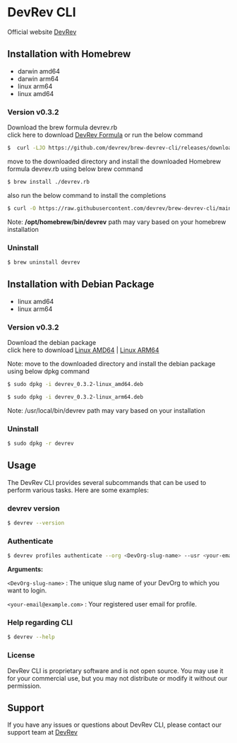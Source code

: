 # DevRev CLI
Official website <a href="https://devrev.ai">DevRev</a>

## Installation with Homebrew
- darwin amd64
- darwin arm64
- linux arm64
- linux amd64
### Version v0.3.2 <br>
Download the brew formula devrev.rb<br>
click here to download <a href="https://github.com/devrev/brew-devrev-cli/releases/download/v0.3.2/devrev.rb">DevRev Formula</a> or run the below command
```bash
$  curl -LJO https://github.com/devrev/brew-devrev-cli/releases/download/v0.3.2/devrev.rb
```
move to the downloaded directory and install the downloaded Homebrew formula devrev.rb using below brew command
```bash
$ brew install ./devrev.rb
``` 
also run the below command to install the completions
```bash
$ curl -O https://raw.githubusercontent.com/devrev/brew-devrev-cli/main/install_completions.sh && sh install_completions.sh /opt/homebrew/bin/devrev
``` 
Note: <b>/opt/homebrew/bin/devrev</b> path may vary based on your homebrew installation
### Uninstall
```bash
$ brew uninstall devrev
```
## Installation with Debian Package
- linux amd64
- linux arm64
### Version v0.3.2 <br>
Download the debian package<br>
click here to download <a href="https://github.com/devrev/brew-devrev-cli/releases/download/v0.3.2/devrev_0.3.2-linux_amd64.deb">Linux AMD64</a> 
| <a href="https://github.com/devrev/brew-devrev-cli/releases/download/v0.3.2/devrev_0.3.2-linux_arm64.deb">Linux ARM64</a> <br>

Note: move to the downloaded directory and install the debian package using below dpkg command
```bash
$ sudo dpkg -i devrev_0.3.2-linux_amd64.deb
``` 
```bash
$ sudo dpkg -i devrev_0.3.2-linux_arm64.deb
``` 
Note: /usr/local/bin/devrev path may vary based on your installation
### Uninstall
```bash
$ sudo dpkg -r devrev
```
## Usage
The DevRev CLI provides several subcommands that can be used to perform various tasks. Here are some examples:

### devrev version
```bash
$ devrev --version
```

### Authenticate

```bash
$ devrev profiles authenticate --org <DevOrg-slug-name> --usr <your-email@example.com>
``` 
**Arguments:**

`<DevOrg-slug-name>` : The unique slug name of your DevOrg to which you want to login.

`<your-email@example.com>` : Your registered user email for profile.

### Help regarding CLI
```bash
$ devrev --help
```

### License

DevRev CLI is proprietary software and is not open source. You may use it for your commercial use, but you may not distribute or modify it without our permission.

## Support
If you have any issues or questions about DevRev CLI, please contact our support team at <a href="https://devrev.ai">DevRev</a>

